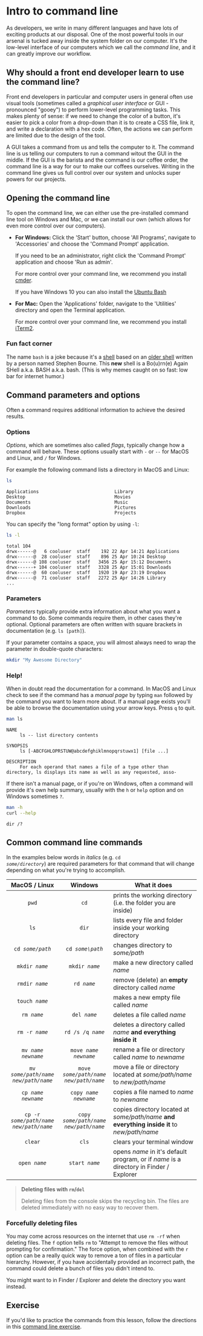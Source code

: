 # Intro to command line

As developers, we write in many different languages and have lots of exciting products at our disposal. One of the most powerful tools in our arsenal is tucked away inside the system folder on our computer. It's the low-level interface of our computers which we call the _command line_, and it can greatly improve our workflow.

## Why should a front end developer learn to use the command line?

Front end developers in particular and computer users in general often use visual tools (sometimes called a _graphical user interface_ or GUI - pronounced "gooey") to perform lower-level programming tasks. This makes plenty of sense: if we need to change the color of a button, it's easier to pick a color from a drop-down than it is to create a CSS file, link it, and write a declaration with a hex code. Often, the actions we can perform are limited due to the design of the tool. 

A GUI takes a command from us and tells the computer to it. The command line is us telling our computers to run a command witout the GUI in the middle. If the GUI is the barista and the command is our coffee order, the command line is a way for our to make our coffees ourselves. Writing in the command line gives us full control over our system and unlocks super powers for our projects.

## Opening the command line

To open the command line, we can either use the pre-installed command line tool on Windows and Mac, or we can install our own (which allows for even more control over our computers).

* **For Windows:** Click the 'Start' button, choose 'All Programs', navigate to 'Accessories' and choose the 'Command Prompt' application.
    
    If you need to be an administrator, right click the 'Command Prompt' application and choose 'Run as admin'.
    
    For more control over your command line, we recommend you install [cmder](http://cmder.net/).

  If you have Windows 10 you can also install the [Ubuntu Bash](http://www.howtogeek.com/249966/how-to-install-and-use-the-linux-bash-shell-on-windows-10/)

* **For Mac:** Open the 'Applications' folder, navigate to the 'Utilities' directory and open the Terminal application.

    For more control over your command line, we recommend you install [iTerm2](http://iterm2.com/).

### Fun fact corner

The name `bash` is a joke because it's a [shell](https://en.wikipedia.org/wiki/Shell_(computing)) based on an [older shell](https://en.wikipedia.org/wiki/Bourne_shell) written by a person named Stephen Bourne. This **new** shell is a Bo(u)rn(e) Again SHell a.k.a. BASH a.k.a. bash. (This is why memes caught on so fast: low bar for internet humor.)

## Command parameters and options

Often a command requires additional information to achieve the desired results.

### Options

*Options*, which are sometimes also called *flags*, typically change how a 
command will behave. These options usually start with `-` or `--` for MacOS and Linux, and `/` for Windows.

For example the following command lists a directory in MacOS and Linux:

```bash
ls
```
```
Applications                            Library
Desktop                                 Movies
Documents                               Music
Downloads                               Pictures
Dropbox                                 Projects
```

You can specify the "long format" option by using `-l`:
```bash
ls -l 
```

```
total 104
drwx------@   6 cooluser  staff    192 22 Apr 14:21 Applications
drwx------@  28 cooluser  staff    896 25 Apr 10:24 Desktop
drwx------@ 108 cooluser  staff   3456 25 Apr 15:12 Documents
drwx------+ 104 cooluser  staff   3328 25 Apr 15:01 Downloads
drwx------@  60 cooluser  staff   1920 19 Apr 23:19 Dropbox
drwx------@  71 cooluser  staff   2272 25 Apr 14:26 Library
...
```

### Parameters
*Parameters* typically provide extra information about what you want a command to 
do. Some commands require them, in other cases they're optional. Optional 
parameters are often written with square brackets in documentation (e.g. 
`ls [path]`).  

If your parameter contains a space, you will almost always need to wrap the 
parameter in double-quote characters:

```bash
mkdir "My Awesome Directory"
```

### Help!
When in doubt read the documentation for a command. In MacOS and Linux check to 
see if the command has a *manual page* by typing `man` followed by the command
you want to learn more about. If a manual page exists you'll be able to browse
the documentation using your arrow keys. Press `q` to quit.

```bash
man ls
``` 
```
NAME
     ls -- list directory contents

SYNOPSIS
     ls [-ABCFGHLOPRSTUW@abcdefghiklmnopqrstuwx1] [file ...]

DESCRIPTION
     For each operand that names a file of a type other than directory, ls displays its name as well as any requested, asso-
```

If there isn't a manual page, or if you're on Windows, often a command will 
provide it's own help summary, usually with the `h` or `help` option and 
on Windows sometimes `?`.

```bash
man -h
curl --help
```
```
dir /?
``` 

## Common command line commands

In the examples below words in _italics_ (e.g. <code>cd _some/directory_</code>) 
are required parameters for that command that will change depending on what 
you're trying to accomplish. 

MacOS / Linux | Windows | What it does
:-----------: | :---: | ---
`pwd` | `cd` | prints the working directory (i.e. the folder you are inside)
`ls` | `dir` | lists every file and folder inside your working directory
<code>cd _some/path_</code> | <code>cd _some\path_</code> | changes directory to _some/path_
<code>mkdir _name_</code> | <code>mkdir _name_</code> | make a new directory called _name_
<code>rmdir _name_</code> | <code>rd _name_</code> | remove (delete) an **empty** directory called _name_
<code>touch _name_</code> | | makes a new empty file called _name_
<code>rm _name_</code> | <code>del _name_</code> | deletes a file called _name_
<code>rm -r _name_</code> | <code>rd /s /q _name_</code> | deletes a directory called _name_ **and everything inside it** 
<code>mv _name_ _newname_</code> | <code>move _name_ _newname_</code> | rename a file or directory called _name_ to _newname_  
<code>mv _some/path/name_ _new/path/name_</code> | <code>move _some/path/name_ _new/path/name_</code> | move a file or directory located at _some/path/name_ to _new/path/name_  
<code>cp _name_ _newname_</code> | <code>copy _name_ _newname_</code> | copies a file named to _name_ to _newname_
<code>cp -r _some/path/name_ _new/path/name_</code> | <code>copy _some/path/name_ _new/path/name_</code> | copies directory located at _some/path/name_ **and everything inside it** to _new/path/name_
`clear` | `cls` | clears your terminal window
<code>open _name_</code> | <code>start _name_</code> | opens _name_ in it's default program, or if _name_ is a directory in Finder / Explorer

> **Deleting files with `rm`/`del`**
>
> Deleting files from the console skips the recycling bin. The files are deleted 
> immediately with no easy way to recover them. 

### Forcefully deleting files

You may come across resources on the internet that use `rm -rf` when deleting 
files. The `f` option tells `rm` to "Attempt to remove the files without 
prompting for confirmation." The force option, when combined with the `r` 
option can be a really quick way to remove a ton of files in a particular 
hierarchy. However, if you have accidentally provided an incorrect path, the 
command could delete a bunch of files you didn't intend to.

You might want to in Finder / Explorer and delete the directory you want 
instead. 

## Exercise
If you'd like to practice the commands from this lesson, follow the directions in this [command line exercise](https://hychalknotes.s3.amazonaws.com/command-line-dolly.md).

